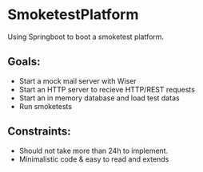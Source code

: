 # SmoketestPlatform
Using Springboot to boot a smoketest platform.  
  
## Goals:
* Start a mock mail server with Wiser
* Start an HTTP server to recieve HTTP/REST requests
* Start an in memory database and load test datas
* Run smoketests
  
## Constraints:
* Should not take more than 24h to implement.
* Minimalistic code & easy to read and extends
